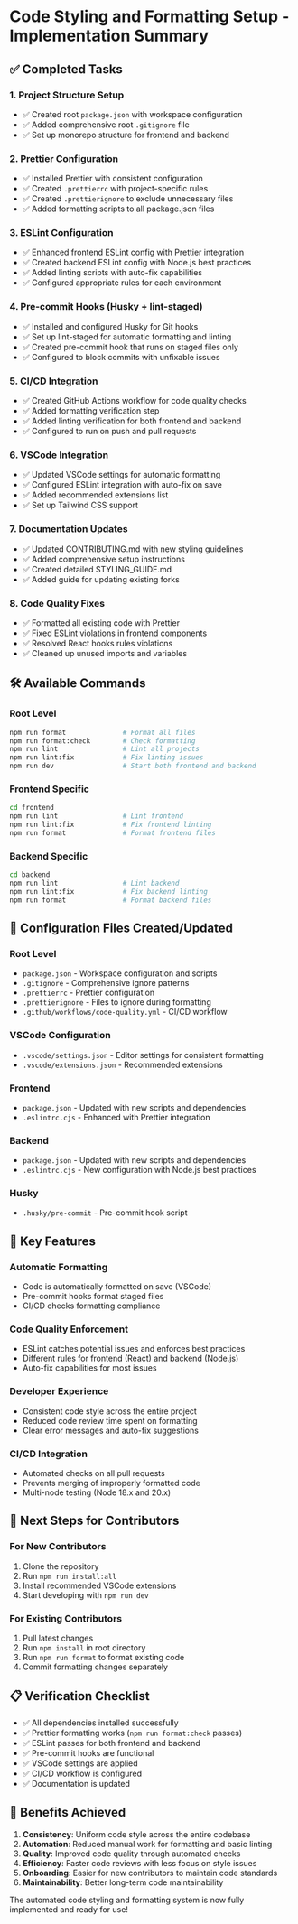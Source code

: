 # Code Styling and Formatting Setup - Implementation Summary

## ✅ Completed Tasks

### 1. Project Structure Setup

- ✅ Created root `package.json` with workspace configuration
- ✅ Added comprehensive root `.gitignore` file
- ✅ Set up monorepo structure for frontend and backend

### 2. Prettier Configuration

- ✅ Installed Prettier with consistent configuration
- ✅ Created `.prettierrc` with project-specific rules
- ✅ Created `.prettierignore` to exclude unnecessary files
- ✅ Added formatting scripts to all package.json files

### 3. ESLint Configuration

- ✅ Enhanced frontend ESLint config with Prettier integration
- ✅ Created backend ESLint config with Node.js best practices
- ✅ Added linting scripts with auto-fix capabilities
- ✅ Configured appropriate rules for each environment

### 4. Pre-commit Hooks (Husky + lint-staged)

- ✅ Installed and configured Husky for Git hooks
- ✅ Set up lint-staged for automatic formatting and linting
- ✅ Created pre-commit hook that runs on staged files only
- ✅ Configured to block commits with unfixable issues

### 5. CI/CD Integration

- ✅ Created GitHub Actions workflow for code quality checks
- ✅ Added formatting verification step
- ✅ Added linting verification for both frontend and backend
- ✅ Configured to run on push and pull requests

### 6. VSCode Integration

- ✅ Updated VSCode settings for automatic formatting
- ✅ Configured ESLint integration with auto-fix on save
- ✅ Added recommended extensions list
- ✅ Set up Tailwind CSS support

### 7. Documentation Updates

- ✅ Updated CONTRIBUTING.md with new styling guidelines
- ✅ Added comprehensive setup instructions
- ✅ Created detailed STYLING_GUIDE.md
- ✅ Added guide for updating existing forks

### 8. Code Quality Fixes

- ✅ Formatted all existing code with Prettier
- ✅ Fixed ESLint violations in frontend components
- ✅ Resolved React hooks rules violations
- ✅ Cleaned up unused imports and variables

## 🛠️ Available Commands

### Root Level

```bash
npm run format              # Format all files
npm run format:check        # Check formatting
npm run lint                # Lint all projects
npm run lint:fix            # Fix linting issues
npm run dev                 # Start both frontend and backend
```

### Frontend Specific

```bash
cd frontend
npm run lint                # Lint frontend
npm run lint:fix            # Fix frontend linting
npm run format              # Format frontend files
```

### Backend Specific

```bash
cd backend
npm run lint                # Lint backend
npm run lint:fix            # Fix backend linting
npm run format              # Format backend files
```

## 🔧 Configuration Files Created/Updated

### Root Level

- `package.json` - Workspace configuration and scripts
- `.gitignore` - Comprehensive ignore patterns
- `.prettierrc` - Prettier configuration
- `.prettierignore` - Files to ignore during formatting
- `.github/workflows/code-quality.yml` - CI/CD workflow

### VSCode Configuration

- `.vscode/settings.json` - Editor settings for consistent formatting
- `.vscode/extensions.json` - Recommended extensions

### Frontend

- `package.json` - Updated with new scripts and dependencies
- `.eslintrc.cjs` - Enhanced with Prettier integration

### Backend

- `package.json` - Updated with new scripts and dependencies
- `.eslintrc.cjs` - New configuration with Node.js best practices

### Husky

- `.husky/pre-commit` - Pre-commit hook script

## 🎯 Key Features

### Automatic Formatting

- Code is automatically formatted on save (VSCode)
- Pre-commit hooks format staged files
- CI/CD checks formatting compliance

### Code Quality Enforcement

- ESLint catches potential issues and enforces best practices
- Different rules for frontend (React) and backend (Node.js)
- Auto-fix capabilities for most issues

### Developer Experience

- Consistent code style across the entire project
- Reduced code review time spent on formatting
- Clear error messages and auto-fix suggestions

### CI/CD Integration

- Automated checks on all pull requests
- Prevents merging of improperly formatted code
- Multi-node testing (Node 18.x and 20.x)

## 🚀 Next Steps for Contributors

### For New Contributors

1. Clone the repository
2. Run `npm run install:all`
3. Install recommended VSCode extensions
4. Start developing with `npm run dev`

### For Existing Contributors

1. Pull latest changes
2. Run `npm install` in root directory
3. Run `npm run format` to format existing code
4. Commit formatting changes separately

## 📋 Verification Checklist

- ✅ All dependencies installed successfully
- ✅ Prettier formatting works (`npm run format:check` passes)
- ✅ ESLint passes for both frontend and backend
- ✅ Pre-commit hooks are functional
- ✅ VSCode settings are applied
- ✅ CI/CD workflow is configured
- ✅ Documentation is updated

## 🎉 Benefits Achieved

1. **Consistency**: Uniform code style across the entire codebase
2. **Automation**: Reduced manual work for formatting and basic linting
3. **Quality**: Improved code quality through automated checks
4. **Efficiency**: Faster code reviews with less focus on style issues
5. **Onboarding**: Easier for new contributors to maintain code standards
6. **Maintainability**: Better long-term code maintainability

The automated code styling and formatting system is now fully implemented and ready for use!
